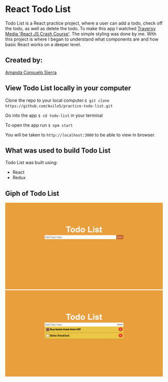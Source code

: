 # React Todo List 

Todo List is a React practice project, where a user can add a todo, check off the todo, as well as delete the todo.
To make this app I watched [Traversy Media 'React JS Crash Course'](https://www.youtube.com/watch?v=sBws8MSXN7A). The simple styling was done by me.
With this project is where I began to understand what components are and how basic React works on a deeper level.

## Created by:
[Amanda Consuelo Sierra](https://github.com/Asilo5)

## View Todo List locally in your computer

Clone the repo to your local computer:``` $ git clone https://github.com/Asilo5/practice-todo-list.git ```

Go into the app ``` $ cd todo-list ``` in your terminal

To open the app run ``` $ npm start ```

You will be taken to ``` http://localhost:3000 ``` to be able to view in browser.

## What was used to build Todo List

Todo List was built using:
  - React
  - Redux
  
## Giph of Todo List

![main page](https://github.com/Asilo5/practice-todo-list/blob/master/Screenshot%202019-11-12%20at%2012.14.30.png)
![todos added](https://github.com/Asilo5/practice-todo-list/blob/master/Screenshot%202019-11-12%20at%2012.15.36.png)
